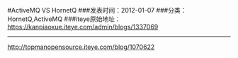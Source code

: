 #ActiveMQ VS HornetQ
###发表时间：2012-01-07
###分类：HornetQ,ActiveMQ
###iteye原始地址：<a href="https://kanpiaoxue.iteye.com/admin/blogs/1337069" target="_blank">https://kanpiaoxue.iteye.com/admin/blogs/1337069</a>

---

<p><a href="http://topmanopensource.iteye.com/blog/1070622">http://topmanopensource.iteye.com/blog/1070622</a></p>